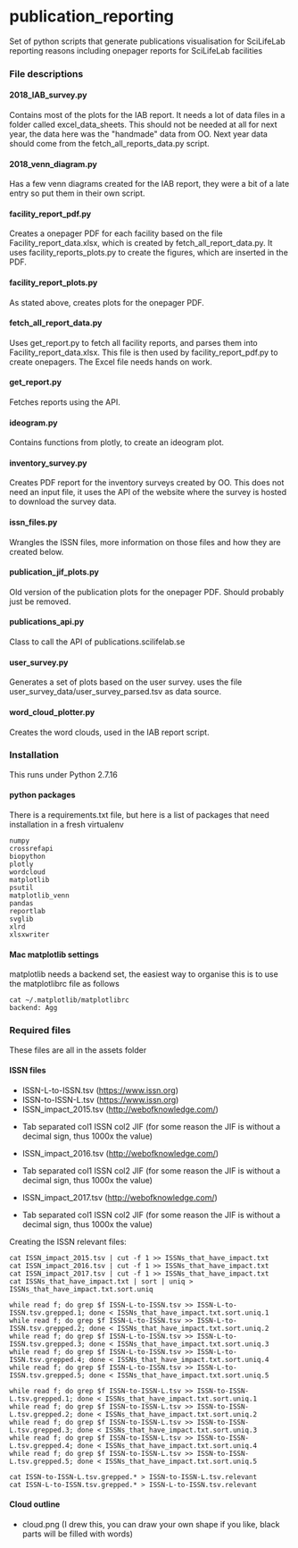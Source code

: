 # publication_reporting
Set of python scripts that generate publications visualisation for SciLifeLab reporting reasons including onepager reports for SciLifeLab facilities

### File descriptions

#### 2018_IAB_survey.py
Contains most of the plots for the IAB report. It needs a lot of data files in a folder called excel_data_sheets. This should not be needed at all for next year, the data here was the "handmade" data from OO. Next year data should come from the fetch_all_reports_data.py script.

#### 2018_venn_diagram.py
Has a few venn diagrams created for the IAB report, they were a bit of a late entry so put them in their own script.

#### facility_report_pdf.py
Creates a onepager PDF for each facility based on the file Facility_report_data.xlsx, which is created by fetch_all_report_data.py. It uses facility_reports_plots.py to create the figures, which are inserted in the PDF.

#### facility_report_plots.py
As stated above, creates plots for the onepager PDF.

#### fetch_all_report_data.py
Uses get_report.py to fetch all facility reports, and parses them into Facility_report_data.xlsx. This file is then used by facility_report_pdf.py to create onepagers. The Excel file needs hands on work. 

#### get_report.py
Fetches reports using the API.

#### ideogram.py
Contains functions from plotly, to create an ideogram plot.

#### inventory_survey.py
Creates PDF report for the inventory surveys created by OO. This does not need an input file, it uses the API of the website where the survey is hosted to download the survey data. 

#### issn_files.py
Wrangles the ISSN files, more information on those files and how they are created below.

#### publication_jif_plots.py
Old version of the publication plots for the onepager PDF. Should probably just be removed. 

#### publications_api.py
Class to call the API of publications.scilifelab.se

#### user_survey.py
Generates a set of plots based on the user survey. uses the file user_survey_data/user_survey_parsed.tsv as data source. 

#### word_cloud_plotter.py
Creates the word clouds, used in the IAB report script.

### Installation
This runs under Python 2.7.16

#### python packages
There is a requirements.txt file, but here is a list of packages that need installation in a fresh virtualenv

```
numpy
crossrefapi
biopython
plotly
wordcloud
matplotlib
psutil
matplotlib_venn
pandas
reportlab
svglib
xlrd
xlsxwriter
```

#### Mac matplotlib settings
matplotlib needs a backend set, the easiest way to organise this is to use the matplotlibrc file as follows
```
cat ~/.matplotlib/matplotlibrc
backend: Agg
```

### Required files
These files are all in the assets folder
#### ISSN files 
* ISSN-L-to-ISSN.tsv (https://www.issn.org)
* ISSN-to-ISSN-L.tsv (https://www.issn.org)
* ISSN_impact_2015.tsv (http://webofknowledge.com/)
 - Tab separated col1 ISSN col2 JIF (for some reason the JIF is without a decimal sign, thus 1000x the value)
* ISSN_impact_2016.tsv (http://webofknowledge.com/)
 - Tab separated col1 ISSN col2 JIF (for some reason the JIF is without a decimal sign, thus 1000x the value)
* ISSN_impact_2017.tsv (http://webofknowledge.com/)
 - Tab separated col1 ISSN col2 JIF (for some reason the JIF is without a decimal sign, thus 1000x the value)

Creating the ISSN relevant files:
```
cat ISSN_impact_2015.tsv | cut -f 1 >> ISSNs_that_have_impact.txt
cat ISSN_impact_2016.tsv | cut -f 1 >> ISSNs_that_have_impact.txt
cat ISSN_impact_2017.tsv | cut -f 1 >> ISSNs_that_have_impact.txt
cat ISSNs_that_have_impact.txt | sort | uniq > ISSNs_that_have_impact.txt.sort.uniq

while read f; do grep $f ISSN-L-to-ISSN.tsv >> ISSN-L-to-ISSN.tsv.grepped.1; done < ISSNs_that_have_impact.txt.sort.uniq.1
while read f; do grep $f ISSN-L-to-ISSN.tsv >> ISSN-L-to-ISSN.tsv.grepped.2; done < ISSNs_that_have_impact.txt.sort.uniq.2
while read f; do grep $f ISSN-L-to-ISSN.tsv >> ISSN-L-to-ISSN.tsv.grepped.3; done < ISSNs_that_have_impact.txt.sort.uniq.3
while read f; do grep $f ISSN-L-to-ISSN.tsv >> ISSN-L-to-ISSN.tsv.grepped.4; done < ISSNs_that_have_impact.txt.sort.uniq.4
while read f; do grep $f ISSN-L-to-ISSN.tsv >> ISSN-L-to-ISSN.tsv.grepped.5; done < ISSNs_that_have_impact.txt.sort.uniq.5

while read f; do grep $f ISSN-to-ISSN-L.tsv >> ISSN-to-ISSN-L.tsv.grepped.1; done < ISSNs_that_have_impact.txt.sort.uniq.1
while read f; do grep $f ISSN-to-ISSN-L.tsv >> ISSN-to-ISSN-L.tsv.grepped.2; done < ISSNs_that_have_impact.txt.sort.uniq.2
while read f; do grep $f ISSN-to-ISSN-L.tsv >> ISSN-to-ISSN-L.tsv.grepped.3; done < ISSNs_that_have_impact.txt.sort.uniq.3
while read f; do grep $f ISSN-to-ISSN-L.tsv >> ISSN-to-ISSN-L.tsv.grepped.4; done < ISSNs_that_have_impact.txt.sort.uniq.4
while read f; do grep $f ISSN-to-ISSN-L.tsv >> ISSN-to-ISSN-L.tsv.grepped.5; done < ISSNs_that_have_impact.txt.sort.uniq.5

cat ISSN-to-ISSN-L.tsv.grepped.* > ISSN-to-ISSN-L.tsv.relevant
cat ISSN-L-to-ISSN.tsv.grepped.* > ISSN-L-to-ISSN.tsv.relevant
```

#### Cloud outline
* cloud.png (I drew this, you can draw your own shape if you like, black parts will be filled with words)




